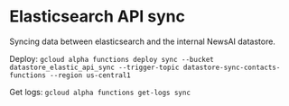 # Elasticsearch API sync

Syncing data between elasticsearch and the internal NewsAI datastore.

Deploy: `gcloud alpha functions deploy sync --bucket datastore_elastic_api_sync --trigger-topic datastore-sync-contacts-functions --region us-central1`

Get logs: `gcloud alpha functions get-logs sync`
